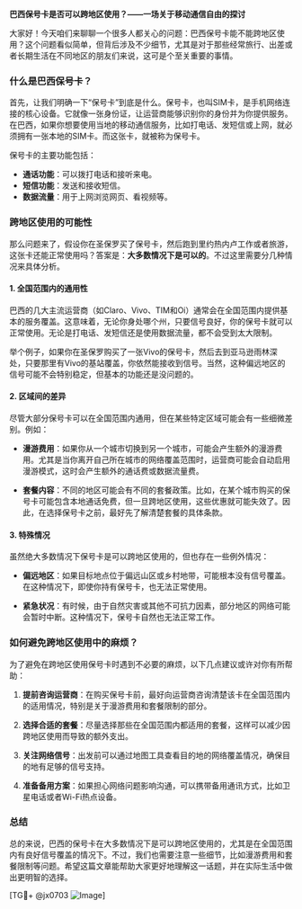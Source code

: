**巴西保号卡是否可以跨地区使用？——一场关于移动通信自由的探讨**

大家好！今天咱们来聊聊一个很多人都关心的问题：巴西保号卡能不能跨地区使用？这个问题看似简单，但背后涉及不少细节，尤其是对于那些经常旅行、出差或者长期生活在不同地区的朋友们来说，这可是个至关重要的事情。

### 什么是巴西保号卡？

首先，让我们明确一下“保号卡”到底是什么。保号卡，也叫SIM卡，是手机网络连接的核心设备。它就像一张身份证，让运营商能够识别你的身份并为你提供服务。在巴西，如果你想要使用当地的移动通信服务，比如打电话、发短信或上网，就必须拥有一张本地的SIM卡。而这张卡，就被称为保号卡。

保号卡的主要功能包括：

- **通话功能**：可以拨打电话和接听来电。
- **短信功能**：发送和接收短信。
- **数据流量**：用于上网浏览网页、看视频等。

### 跨地区使用的可能性

那么问题来了，假设你在圣保罗买了保号卡，然后跑到里约热内卢工作或者旅游，这张卡还能正常使用吗？答案是：**大多数情况下是可以的**。不过这里需要分几种情况来具体分析。

#### 1. **全国范围内的通用性**
巴西的几大主流运营商（如Claro、Vivo、TIM和Oi）通常会在全国范围内提供基本的服务覆盖。这意味着，无论你身处哪个州，只要信号良好，你的保号卡就可以正常使用。无论是打电话、发短信还是使用数据流量，都不会受到太大限制。

举个例子，如果你在圣保罗购买了一张Vivo的保号卡，然后去到亚马逊雨林深处，只要那里有Vivo的基站覆盖，你依然能接收到信号。当然，这种偏远地区的信号可能不会特别稳定，但基本的功能还是没问题的。

#### 2. **区域间的差异**
尽管大部分保号卡可以在全国范围内通用，但在某些特定区域可能会有一些细微差别。例如：

- **漫游费用**：如果你从一个城市切换到另一个城市，可能会产生额外的漫游费用。尤其是当你离开自己所在城市的网络覆盖范围时，运营商可能会自动启用漫游模式，这时会产生额外的通话费或数据流量费。
  
- **套餐内容**：不同的地区可能会有不同的套餐政策。比如，在某个城市购买的保号卡可能包含本地通话免费，但一旦跨地区使用，这些优惠就可能失效了。因此，在选择保号卡之前，最好先了解清楚套餐的具体条款。

#### 3. **特殊情况**
虽然绝大多数情况下保号卡是可以跨地区使用的，但也存在一些例外情况：

- **偏远地区**：如果目标地点位于偏远山区或乡村地带，可能根本没有信号覆盖。在这种情况下，即使你持有保号卡，也无法正常使用。
  
- **紧急状况**：有时候，由于自然灾害或其他不可抗力因素，部分地区的网络可能会暂时中断。这种情况下，保号卡自然也无法正常工作。

### 如何避免跨地区使用中的麻烦？

为了避免在跨地区使用保号卡时遇到不必要的麻烦，以下几点建议或许对你有所帮助：

1. **提前咨询运营商**：在购买保号卡前，最好向运营商咨询清楚该卡在全国范围内的适用情况，特别是关于漫游费用和套餐限制的部分。
   
2. **选择合适的套餐**：尽量选择那些在全国范围内都适用的套餐，这样可以减少因跨地区使用而导致的额外支出。

3. **关注网络信号**：出发前可以通过地图工具查看目的地的网络覆盖情况，确保目的地有足够的信号支持。

4. **准备备用方案**：如果担心网络问题影响沟通，可以携带备用通讯方式，比如卫星电话或者Wi-Fi热点设备。

### 总结

总的来说，巴西的保号卡在大多数情况下是可以跨地区使用的，尤其是在全国范围内有良好信号覆盖的情况下。不过，我们也需要注意一些细节，比如漫游费用和套餐限制等问题。希望这篇文章能帮助大家更好地理解这一话题，并在实际生活中做出更明智的选择。

[TG💪+ @jx0703 ![Image](https://github.com/user-attachments/assets/dbca1d08-cadb-493c-b0ec-ad6f7a83f270)]